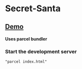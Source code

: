 ﻿# Secret-Santa
 
 ## [Demo](https://www.coejox.com/santa/)

#### Uses parcel bundler

### Start the development server

```
"parcel index.html"
```
